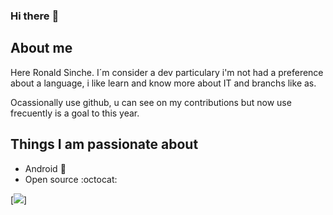 ### Hi there :wave:

## About me

Here Ronald Sinche. I´m consider a dev particulary i'm not had a preference about a language, i like learn and know more about IT and branchs like as.

Ocassionally use github, u can see on my contributions but now use frecuently is a goal to this year.

## Things I am passionate about

- Android :robot:
- Open source :octocat:

[![](https://iq.opengenus.org/content/images/2020/08/Dino_non-birthday_version.gif)]
